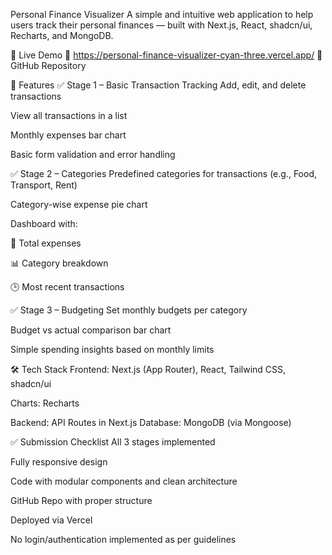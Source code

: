 Personal Finance Visualizer
A simple and intuitive web application to help users track their personal finances — built with Next.js, React, shadcn/ui, Recharts, and MongoDB.

🚀 Live Demo
🔗 https://personal-finance-visualizer-cyan-three.vercel.app/
📂 GitHub Repository

🧩 Features
✅ Stage 1 – Basic Transaction Tracking
Add, edit, and delete transactions

View all transactions in a list

Monthly expenses bar chart

Basic form validation and error handling

✅ Stage 2 – Categories
Predefined categories for transactions (e.g., Food, Transport, Rent)

Category-wise expense pie chart

Dashboard with:

💸 Total expenses

📊 Category breakdown

🕒 Most recent transactions

✅ Stage 3 – Budgeting
Set monthly budgets per category

Budget vs actual comparison bar chart

Simple spending insights based on monthly limits

🛠️ Tech Stack
Frontend: Next.js (App Router), React, Tailwind CSS, shadcn/ui

Charts: Recharts

Backend: API Routes in Next.js
Database: MongoDB (via Mongoose)

✅ Submission Checklist
 All 3 stages implemented

 Fully responsive design

 Code with modular components and clean architecture

 GitHub Repo with proper structure

 Deployed via Vercel

 No login/authentication implemented as per guidelines


